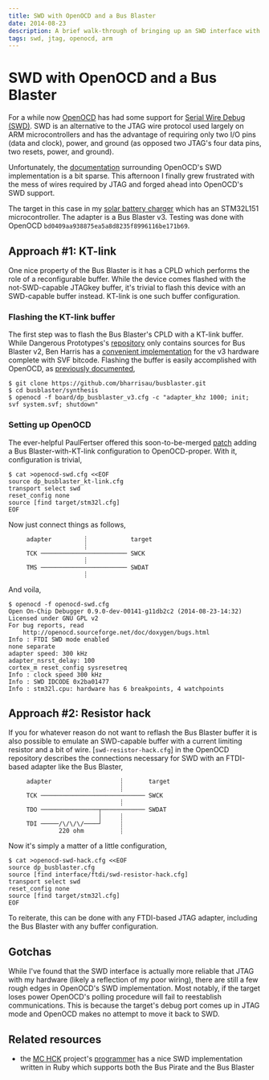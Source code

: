```yaml
---
title: SWD with OpenOCD and a Bus Blaster
date: 2014-08-23
description: A brief walk-through of bringing up an SWD interface with OpenOCD and a Bus Blaster JTAG adapter
tags: swd, jtag, openocd, arm
---
```


# SWD with OpenOCD and a Bus Blaster

For a while now [OpenOCD][] has had some support for
[Serial Wire Debug (SWD)][SWD].  SWD is an alternative to the JTAG
wire protocol used largely on ARM microcontrollers and has the
advantage of requiring only two I/O pins (data and clock), power, and
ground (as opposed two JTAG's four data pins, two resets, power, and
ground).

Unfortunately, the [documentation][] surrounding OpenOCD's SWD
implementation is a bit sparse. This afternoon I finally grew
frustrated with the mess of wires required by JTAG and forged ahead
into OpenOCD's SWD support.

The target in this case in my [solar battery charger][charger] which
has an STM32L151 microcontroller. The adapter is a Bus Blaster
v3. Testing was done with OpenOCD
`bd0409aa938875ea5a8d8235f8996116be171b69`.

[OpenOCD]: http://openocd.sourceforge.net/ 
[SWD]: http://en.wikipedia.org/wiki/Joint_Test_Action_Group#Serial_Wire_Debug
[documentation]: http://openocd.sourceforge.net/doc/html/Debug-Adapter-Configuration.html#Debug-Adapter-Configuration
[charger]: https://github.com/bgamari/solar-charger-v2


## Approach #1: KT-link

One nice property of the Bus Blaster is it has a CPLD which performs
the role of a reconfigurable buffer. While the device comes flashed
with the not-SWD-capable JTAGkey buffer, it's trivial to flash this
device with an SWD-capable buffer instead. KT-link is one such buffer
configuration.

### Flashing the KT-link buffer

The first step was to flash the Bus Blaster's CPLD with a KT-link
buffer. While Dangerous Prototypes's [repository][] only contains
sources for Bus Blaster v2, Ben Harris has a
[convenient implementation][ktlink] for the v3 hardware complete with
SVF bitcode. Flashing the buffer is easily accomplished with OpenOCD,
as [previously documented][flashing cpld],

    $ git clone https://github.com/bharrisau/busblaster.git
    $ cd busblaster/synthesis
    $ openocd -f board/dp_busblaster_v3.cfg -c "adapter_khz 1000; init; svf system.svf; shutdown"

### Setting up OpenOCD

The ever-helpful PaulFertser offered this soon-to-be-merged [patch][]
adding a Bus Blaster-with-KT-link configuration to
OpenOCD-proper. With it, configuration is trivial,

    $ cat >openocd-swd.cfg <<EOF
    source dp_busblaster_kt-link.cfg
    transport select swd
    reset_config none
    source [find target/stm32l.cfg]
    EOF

Now just connect things as follows,

         adapter         ┊            target
                         ┊
         TCK ──────────────────────── SWCK
                         ┊
         TMS ──────────────────────── SWDAT
                         ┊

And voila,

    $ openocd -f openocd-swd.cfg 
    Open On-Chip Debugger 0.9.0-dev-00141-g11db2c2 (2014-08-23-14:32)
    Licensed under GNU GPL v2
    For bug reports, read
    	http://openocd.sourceforge.net/doc/doxygen/bugs.html
    Info : FTDI SWD mode enabled
    none separate
    adapter speed: 300 kHz
    adapter_nsrst_delay: 100
    cortex_m reset_config sysresetreq
    Info : clock speed 300 kHz
    Info : SWD IDCODE 0x2ba01477
    Info : stm32l.cpu: hardware has 6 breakpoints, 4 watchpoints

## Approach #2: Resistor hack

If you for whatever reason do not want to reflash the
Bus Blaster buffer it is also possible to emulate an SWD-capable
buffer with a current limiting resistor and a bit of
wire. [`swd-resistor-hack.cfg`] in the OpenOCD repository describes
the connections necessary for SWD with an FTDI-based adapter like the
Bus Blaster,

         adapter                   ┊       target
                                   ┊
         TCK ───────────────────────────── SWCK
                                   ┊
         TDO ────────────────┬──────────── SWDAT
                             │     ┊
         TDI ─────/\/\/\/────┘     ┊
                  220 ohm          ┊

Now it's simply a matter of a little configuration,

    $ cat >openocd-swd-hack.cfg <<EOF
    source dp_busblaster.cfg
    source [find interface/ftdi/swd-resistor-hack.cfg]
    transport select swd
    reset_config none
    source [find target/stm32l.cfg]
    EOF

To reiterate, this can be done with any FTDI-based JTAG adapter,
including the Bus Blaster with any buffer configuration.

[patch]: http://openocd.zylin.com/#/c/2269/
[repository]: https://code.google.com/p/dangerous-prototypes-open-hardware/source/browse/#svn%2Ftrunk%2FBus_Blaster%2Fbuffer_logic
[flashing cpld]: http://bgamari.github.io/posts/2013-07-24-flashing-busblaster-cpld-with-openocd.html
[SWD resistor hack]: https://github.com/ntfreak/openocd/blob/master/tcl/interface/ftdi/swd-resistor-hack.cfg
[ktlink]: https://github.com/bharrisau/busblaster

## Gotchas

While I've found that the SWD interface is actually more reliable that
JTAG with my hardware (likely a reflection of my poor wiring), there
are still a few rough edges in OpenOCD's SWD implementation. Most
notably, if the target loses power OpenOCD's polling procedure will
fail to reestablish communications. This is because the target's debug
port comes up in JTAG mode and OpenOCD makes no attempt to move it
back to SWD.

## Related resources

 * the [MC HCK][] project's [programmer][] has a nice SWD implementation
   written in Ruby which supports both the Bus Pirate and the Bus
   Blaster

[MC HCK]: http://www.mchck.org/
[programmer]: https://github.com/mchck/programmer
